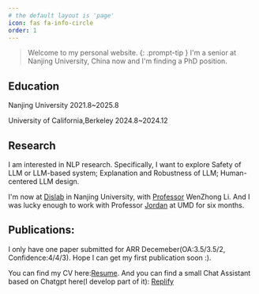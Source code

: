 ```yaml
---
# the default layout is 'page'
icon: fas fa-info-circle
order: 1
---
```


<!-- > Add Markdown syntax content to file `_tabs/about.md`{: .filepath } and it will show up on this page.
{: .prompt-tip } -->

> Welcome to my personal website. 
{: .prompt-tip }
I'm a senior at Nanjing University, China now and I'm finding a PhD position. 

## Education
Nanjing University              2021.8~2025.8

University of California,Berkeley       2024.8~2024.12

## Research
I am interested in NLP research. Specifically, I want to explore Safety of LLM or LLM-based system; Explanation and Robustness of LLM; Human-centered LLM design.



I'm now at [Dislab](https://dislab.nju.edu.cn/) in Nanjing University, with [Professor](https://cs.nju.edu.cn/lwz) WenZhong Li. And I was lucky enough to work with Professor [Jordan](https://www.cs.umd.edu/~jbg/) at UMD for six months.

## Publications: 
I only have one paper submitted for ARR Decemeber(OA:3.5/3.5/2, Confidence:4/4/3). Hope I can get my first publication soon :).


You can find my CV here:[Resume](../assets/CV-Runze%20LI.pdf). And you can find a small Chat Assistant based on Chatgpt here(I develop part of it): [Replify](https://play.google.com/store/apps/details?id=com.talkai.assist)

